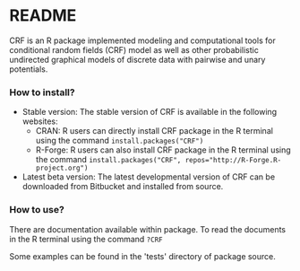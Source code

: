 # README #

CRF is an R package implemented modeling and computational tools for conditional random fields (CRF) model as well as other probabilistic undirected graphical models of discrete data with pairwise and unary potentials.

### How to install? ###

* Stable version: The stable version of CRF is available in the following websites:
    + CRAN: R users can directly install CRF package in the R terminal using the command `install.packages("CRF")`
    + R-Forge: R users can also install CRF package in the R terminal using the command `install.packages("CRF", repos="http://R-Forge.R-project.org")`
* Latest beta version: The latest developmental version of CRF can be downloaded from Bitbucket and installed from source.

### How to use? ###

There are documentation available within package. To read the documents in the R terminal using the command `?CRF`

Some examples can be found in the 'tests' directory of package source.
